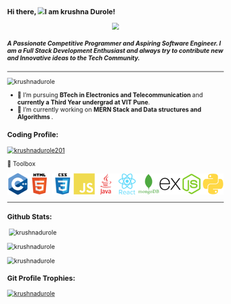 
### Hi there, <img src="https://raw.githubusercontent.com/MartinHeinz/MartinHeinz/master/wave.gif" width="30px">I am krushna Durole!

<div id="header" align="center">
  <img src="https://tse1.mm.bing.net/th?id=OIP.fhjjF-H5TQZ8uvd6udEYwgHaJ4&pid=Api&P=0" width="100"/>
</div>
 <h5 align = "center>
  #### I am TY student pursuing Btech,2024 at VIT PUNE. 
  #### Full Stack Web developer . 
  #### Programming langaugaes that I am familiar with are : c/c++ for coding , Java for OOPS, Python , R for Data science.
  #### cpp is my favourite programming language ,I always prefer while coding.
  #### web developement : HTML,CSS,JAVASCRIPT , REACT JS, working on MERN
  #### Worked on Mysql Database.
  <h5/>
  <h3 align="center">A Passionate Competitive Programmer and Aspiring Software Engineer. I am a Full Stack Development Enthusiast and always try to contribute new and Innovative ideas to the Tech Community.</h3>
  
  ---
  <p align="left"> <img src="https://komarev.com/ghpvc/?username=krushnadurole&label=Profile%20views&color=green&style=flat" alt="krushnadurole" /> </p>

- 💼 I’m pursuing <strong>BTech in Electronics and Telecommunication </strong> and <strong>currently a Third Year undergrad at VIT Pune</strong>.
- 🔭 I’m currently working on <strong>MERN Stack and Data structures and Algorithms </strong>.

<h3 align="left">Coding Profile:</h3>
<p align="left">
<a href="https://www.hackerrank.com/krushnadurole201" target="blank"><img align="center" src="https://raw.githubusercontent.com/rahuldkjain/github-profile-readme-generator/master/src/images/icons/Social/hackerrank.svg" alt="krushnadurole201" height="30" width="40" /></a>

</p>
🧰 Toolbox


<img src="https://github.com/devicons/devicon/blob/master/icons/cplusplus/cplusplus-original.svg" alt="CPP" width="50" height="50"/><img src="https://github.com/devicons/devicon/blob/master/icons/html5/html5-original-wordmark.svg" alt="HTML Logo" width="50" height="50"/> <img src="https://github.com/devicons/devicon/blob/master/icons/css3/css3-original-wordmark.svg" alt="CSS Logo" width="50" height="50"/><img src="https://github.com/devicons/devicon/blob/master/icons/javascript/javascript-plain.svg" alt="Javascript" width="50" height="50"/><img src="https://github.com/devicons/devicon/blob/master/icons/java/java-plain-wordmark.svg" alt="JAVA" width="50" height="50"/><img src="https://github.com/devicons/devicon/blob/master/icons/react/react-original-wordmark.svg" alt="REACT" width="50" height="50"/><img src="https://github.com/devicons/devicon/blob/master/icons/mongodb/mongodb-plain-wordmark.svg" alt="MongoDB" width="50" height="50"/><img src="https://github.com/devicons/devicon/blob/master/icons/express/express-original.svg" alt="Express" width="50" height="50"/><img src="https://github.com/devicons/devicon/blob/master/icons/nodejs/nodejs-plain.svg" alt="NodeJs" width="50" height="50"/><img src="https://github.com/devicons/devicon/blob/master/icons/python/python-plain.svg" alt="NodeJs" width="50" height="50"/>

---


<h3 align="left">Github Stats:</h3>
<p>&nbsp;<img align="center" src="https://github-readme-stats.vercel.app/api?username=krushnadurole&show_icons=true&theme=dark&locale=en" alt="krushnadurole" /></p>
<p><img align="center" src="https://github-readme-stats.vercel.app/api/top-langs?username=krushnadurole&show_icons=true&theme=dark&layout=compact" alt="krushnadurole" /></p>
<p><img align="center" src="https://github-readme-streak-stats.herokuapp.com/?user=krushnadurole&theme=dark" alt="krushnadurole" /></p>



<h3 align="left">Git Profile Trophies:</h3>
<p align="left"> <a href="https://github.com/ryo-ma/github-profile-trophy"><img src="https://github-profile-trophy.vercel.app?username=krushnadurole&show_icons=true&theme=dark" alt="krushnadurole" /></a></p>

<!--
**krushnadurole/krushnadurole** is a ✨ _special_ ✨ repository because its `README.md` (this file) appears on your GitHub profile.



Here are some ideas to get you started:

- 🔭 I’m currently working on ...
- 🌱 I’m currently learning ...
- 👯 I’m looking to collaborate on ...
- 🤔 I’m looking for help with ...
- 💬 Ask me about ...
- 📫 How to reach me: ...
- 😄 Pronouns: ...
- ⚡ Fun fact: ...
-->


